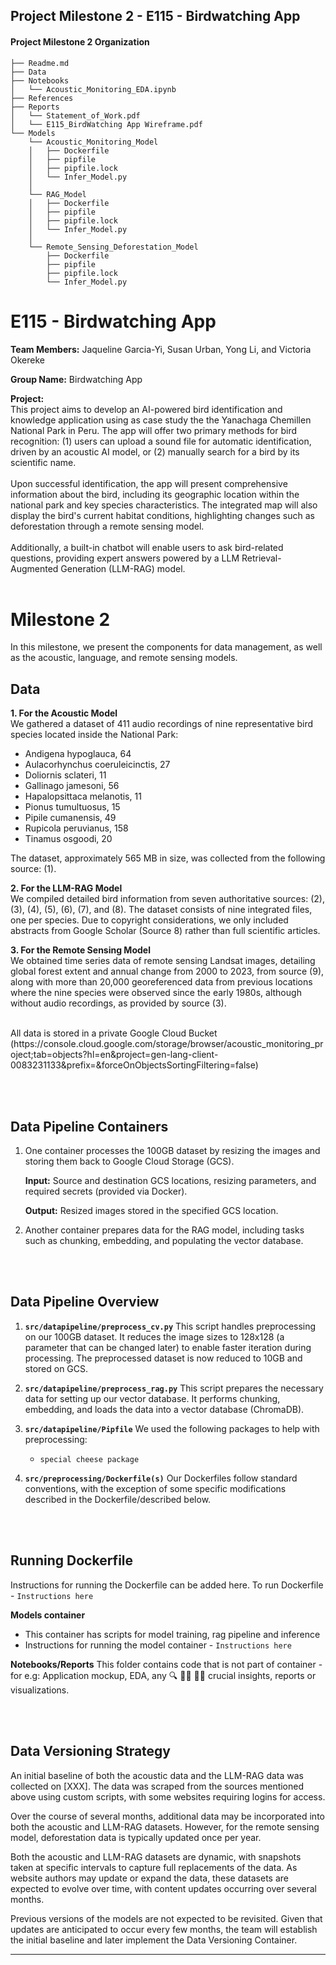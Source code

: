 ## Project Milestone 2 - E115 - Birdwatching App
   
#### Project Milestone 2 Organization

```
├── Readme.md
├── Data 
├── Notebooks
│   └── Acoustic_Monitoring_EDA.ipynb
├── References
├── Reports
│   └── Statement_of_Work.pdf
│   └── E115_BirdWatching App Wireframe.pdf
└── Models
    └── Acoustic_Monitoring_Model
    │   ├── Dockerfile
    │   ├── pipfile
    │   ├── pipfile.lock
    │   └── Infer_Model.py
    │   
    └── RAG_Model
    │   ├── Dockerfile
    │   ├── pipfile
    │   ├── pipfile.lock
    │   └── Infer_Model.py   
    │
    └── Remote_Sensing_Deforestation_Model
        ├── Dockerfile
        ├── pipfile
        ├── pipfile.lock
        └── Infer_Model.py
```

# E115 - Birdwatching App

**Team Members:** Jaqueline Garcia-Yi, Susan Urban, Yong Li, and Victoria Okereke

**Group Name:** Birdwatching App

**Project:**  
This project aims to develop an AI-powered bird identification and knowledge application using as case study the the Yanachaga Chemillen National Park in Peru. The app will offer two primary methods for bird recognition: (1) users can upload a sound file for automatic identification, driven by an acoustic AI model, or (2) manually search for a bird by its scientific name. <br><br>
Upon successful identification, the app will present comprehensive information about the bird, including its geographic location within the national park and key species characteristics. The integrated map will also display the bird's current habitat conditions, highlighting changes such as deforestation through a remote sensing model. <br><br>
Additionally, a built-in chatbot will enable users to ask bird-related questions, providing expert answers powered by a LLM Retrieval-Augmented Generation (LLM-RAG) model.
<br><br>

# Milestone 2

In this milestone, we present the components for data management, as well as the acoustic, language, and remote sensing models.

## Data  
**1. For the Acoustic Model**  
We gathered a dataset of 411 audio recordings of nine representative bird species located inside the National Park:  
- Andigena hypoglauca, 64
- Aulacorhynchus coeruleicinctis, 27
- Doliornis sclateri, 11
- Gallinago jamesoni, 56
- Hapalopsittaca melanotis, 11
- Pionus tumultuosus, 15
- Pipile cumanensis, 49
- Rupicola peruvianus, 158
- Tinamus osgoodi, 20  

The dataset, approximately 565 MB in size, was collected from the following source: (1).
  
**2. For the LLM-RAG Model**  
We compiled detailed bird information from seven authoritative sources: (2), (3), (4), (5), (6), (7), and (8). The dataset consists of nine integrated files, one per species. Due to copyright considerations, we only included abstracts from Google Scholar (Source 8) rather than full scientific articles.
  
**3. For the Remote Sensing Model**  
We obtained time series data of remote sensing Landsat images, detailing global forest extent and annual change from 2000 to 2023, from source (9), along with more than 20,000 georeferenced data from previous locations where the nine species were observed since the early 1980s, although without audio recordings, as provided by source (3).

<br>
All data is stored in a private Google Cloud Bucket (https://console.cloud.google.com/storage/browser/acoustic_monitoring_project;tab=objects?hl=en&project=gen-lang-client-0083231133&prefix=&forceOnObjectsSortingFiltering=false)
       
    
         

<br><br>
## Data Pipeline Containers
1. One container processes the 100GB dataset by resizing the images and storing them back to Google Cloud Storage (GCS).

	**Input:** Source and destination GCS locations, resizing parameters, and required secrets (provided via Docker).

	**Output:** Resized images stored in the specified GCS location.

2. Another container prepares data for the RAG model, including tasks such as chunking, embedding, and populating the vector database.

<br><br>
## Data Pipeline Overview

1. **`src/datapipeline/preprocess_cv.py`**
   This script handles preprocessing on our 100GB dataset. It reduces the image sizes to 128x128 (a parameter that can be changed later) to enable faster iteration during processing. The preprocessed dataset is now reduced to 10GB and stored on GCS.

2. **`src/datapipeline/preprocess_rag.py`**
   This script prepares the necessary data for setting up our vector database. It performs chunking, embedding, and loads the data into a vector database (ChromaDB).

3. **`src/datapipeline/Pipfile`**
   We used the following packages to help with preprocessing:
   - `special cheese package`

4. **`src/preprocessing/Dockerfile(s)`**
   Our Dockerfiles follow standard conventions, with the exception of some specific modifications described in the Dockerfile/described below.

<br><br>
## Running Dockerfile
Instructions for running the Dockerfile can be added here.
To run Dockerfile - `Instructions here`

**Models container**
- This container has scripts for model training, rag pipeline and inference
- Instructions for running the model container - `Instructions here`

**Notebooks/Reports**
This folder contains code that is not part of container - for e.g: Application mockup, EDA, any 🔍 🕵️‍♀️ 🕵️‍♂️ crucial insights, reports or visualizations.


<br><br>
## Data Versioning Strategy

An initial baseline of both the acoustic data and the LLM-RAG data was collected on [XXX]. The data was scraped from the sources mentioned above using custom scripts, with some websites requiring logins for access.

Over the course of several months, additional data may be incorporated into both the acoustic and LLM-RAG datasets. However, for the remote sensing model, deforestation data is typically updated once per year.

Both the acoustic and LLM-RAG datasets are dynamic, with snapshots taken at specific intervals to capture full replacements of the data. As website authors may update or expand the data, these datasets are expected to evolve over time, with content updates occurring over several months.

Previous versions of the models are not expected to be revisited. Given that updates are anticipated to occur every few months, the team will establish the initial baseline and later implement the Data Versioning Container.

----
